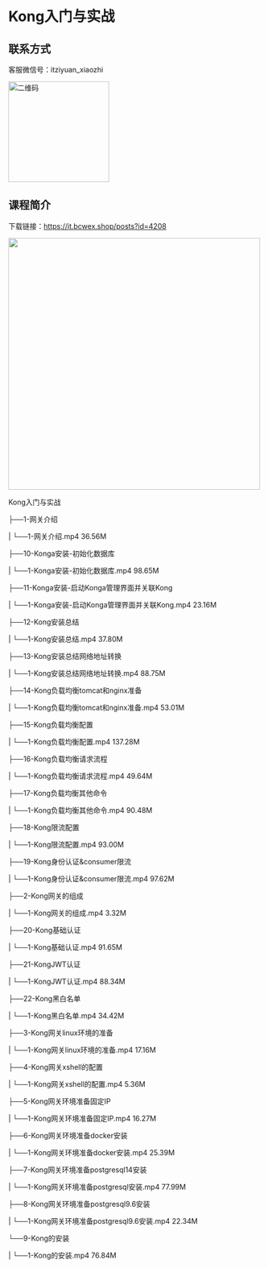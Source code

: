 # Kong入门与实战

## 联系方式

客服微信号：itziyuan_xiaozhi

<img src="https://ziyuanyun.oss-cn-guangzhou.aliyuncs.com/common/20240614073449/666b82192834a.jpg" width="200" height="200" alt="二维码">

## 课程简介

下载链接：https://it.bcwex.shop/posts?id=4208

<img src="https://ziyuanyun.oss-cn-guangzhou.aliyuncs.com/yun/20240627073831/667ca67731876.jpg" width="500" alt="">

  

 Kong入门与实战

 ├──1-网关介绍

 | └──1-网关介绍.mp4 36.56M

 ├──10-Konga安装-初始化数据库

 | └──1-Konga安装-初始化数据库.mp4 98.65M

 ├──11-Konga安装-启动Konga管理界面并关联Kong

 | └──1-Konga安装-启动Konga管理界面并关联Kong.mp4 23.16M

 ├──12-Kong安装总结

 | └──1-Kong安装总结.mp4 37.80M

 ├──13-Kong安装总结网络地址转换

 | └──1-Kong安装总结网络地址转换.mp4 88.75M

 ├──14-Kong负载均衡tomcat和nginx准备

 | └──1-Kong负载均衡tomcat和nginx准备.mp4 53.01M

 ├──15-Kong负载均衡配置

 | └──1-Kong负载均衡配置.mp4 137.28M

 ├──16-Kong负载均衡请求流程

 | └──1-Kong负载均衡请求流程.mp4 49.64M

 ├──17-Kong负载均衡其他命令

 | └──1-Kong负载均衡其他命令.mp4 90.48M

 ├──18-Kong限流配置

 | └──1-Kong限流配置.mp4 93.00M

 ├──19-Kong身份认证&amp;consumer限流

 | └──1-Kong身份认证&amp;consumer限流.mp4 97.62M

 ├──2-Kong网关的组成

 | └──1-Kong网关的组成.mp4 3.32M

 ├──20-Kong基础认证

 | └──1-Kong基础认证.mp4 91.65M

 ├──21-KongJWT认证

 | └──1-KongJWT认证.mp4 88.34M

 ├──22-Kong黑白名单

 | └──1-Kong黑白名单.mp4 34.42M

 ├──3-Kong网关linux环境的准备

 | └──1-Kong网关linux环境的准备.mp4 17.16M

 ├──4-Kong网关xshell的配置

 | └──1-Kong网关xshell的配置.mp4 5.36M

 ├──5-Kong网关环境准备固定IP

 | └──1-Kong网关环境准备固定IP.mp4 16.27M

 ├──6-Kong网关环境准备docker安装

 | └──1-Kong网关环境准备docker安装.mp4 25.39M

 ├──7-Kong网关环境准备postgresql14安装

 | └──1-Kong网关环境准备postgresql安装.mp4 77.99M

 ├──8-Kong网关环境准备postgresql9.6安装

 | └──1-Kong网关环境准备postgresql9.6安装.mp4 22.34M

 └──9-Kong的安装

 | └──1-Kong的安装.mp4 76.84M

  